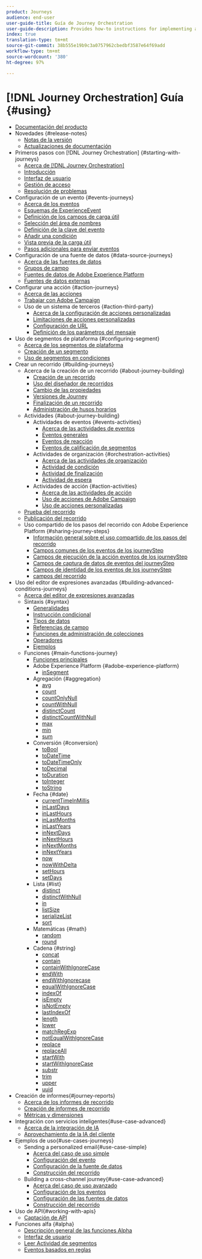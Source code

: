 ```yaml
---
product: Journeys
audience: end-user
user-guide-title: Guía de Journey Orchestration
user-guide-description: Provides how-to instructions for implementing and building journeys.
index: true
translation-type: tm+mt
source-git-commit: 38b555e19b9c3a0757962cbedbf3587e64f69add
workflow-type: tm+mt
source-wordcount: '380'
ht-degree: 97%

---
```



# [!DNL Journey Orchestration] Guía {#using}

+ [Documentación del producto](journey-orchestration-home.md)
+ Novedades {#release-notes}
   + [Notas de la versión](using/release-notes/release-notes.md)
   + [Actualizaciones de documentación](using/release-notes/documentation-updates.md)
+ Primeros pasos con [!DNL Journey Orchestration] {#starting-with-journeys}
   + [Acerca de [!DNL Journey Orchestration]](using/about/about-journey-orchestration.md)
   + [Introducción](using/about/get-started.md)
   + [Interfaz de usuario](using/about/user-interface.md)
   + [Gestión de acceso](using/about/access-management.md)
   + [Resolución de problemas](using/about/troubleshooting.md)
+ Configuración de un evento {#events-journeys}
   + [Acerca de los eventos](using/event/about-events.md)
   + [Esquemas de ExperienceEvent](using/event/experience-event-schema.md)
   + [Definición de los campos de carga útil](using/event/defining-the-payload-fields.md)
   + [Selección del área de nombres](using/event/selecting-the-namespace.md)
   + [Definición de la clave del evento](using/event/defining-the-event-key.md)
   + [Añadir una condición](using/event/adding-a-condition.md)
   + [Vista previa de la carga útil](using/event/previewing-the-payload.md)
   + [Pasos adicionales para enviar eventos](using/event/additional-steps-to-send-events-to-journey-orchestration.md)
+ Configuración de una fuente de datos {#data-source-journeys}
   + [Acerca de las fuentes de datos](using/datasource/about-data-sources.md)
   + [Grupos de campo](using/datasource/field-groups.md)
   + [Fuentes de datos de Adobe Experience Platform](using/datasource/adobe-experience-platform-data-source.md)
   + [Fuentes de datos externas](using/datasource/external-data-sources.md)
+ Configurar una acción {#action-journeys}
   + [Acerca de las acciones](using/action/action.md)
   + [Trabajar con Adobe Campaign](using/action/working-with-adobe-campaign.md)
   + Uso de un sistema de terceros {#action-third-party}
      + [Acerca de la configuración de acciones personalizadas](using/action/about-custom-action-configuration.md)
      + [Limitaciones de acciones personalizadas](using/action/custom-action-limitations.md)
      + [Configuración de URL](using/action/url-configuration.md)
      + [Definición de los parámetros del mensaje](using/action/defining-the-message-parameters.md)
+ Uso de segmentos de plataforma {#configuring-segment}
   + [Acerca de los segmentos de plataforma](using/segment/about-segments.md)
   + [Creación de un segmento](using/segment/creating-a-segment.md)
   + [Uso de segmentos en condiciones](using/segment/using-a-segment.md)
+ Crear un recorrido {#building-journeys}
   + Acerca de la creación de un recorrido {#about-journey-building}
      + [Creación de un recorrido](using/building-journeys/journey.md)
      + [Uso del diseñador de recorridos](using/building-journeys/using-the-journey-designer.md)
      + [Cambio de las propiedades](using/building-journeys/changing-properties.md)
      + [Versiones de Journey](using/building-journeys/journey-versions.md)
      + [Finalización de un recorrido](using/building-journeys/terminating-a-journey.md)
      + [Administración de husos horarios](using/building-journeys/timezone-management.md)
   + Actividades {#about-journey-building}
      + Actividades de eventos {#events-activities}
         + [Acerca de las actividades de eventos](using/building-journeys/event-activities.md)
         + [Eventos generales](using/building-journeys/general-events.md)
         + [Eventos de reacción](using/building-journeys/reaction-events.md)
         + [Eventos de calificación de segmentos](using/building-journeys/segment-qualification-events.md)
      + Actividades de organización {#orchestration-activities}
         + [Acerca de las actividades de organización](using/building-journeys/about-orchestration-activities.md)
         + [Actividad de condición](using/building-journeys/condition-activity.md)
         + [Actividad de finalización](using/building-journeys/end-activity.md)
         + [Actividad de espera](using/building-journeys/wait-activity.md)
      + Actividades de acción {#action-activities}
         + [Acerca de las actividades de acción](using/building-journeys/about-action-activities.md)
         + [Uso de acciones de Adobe Campaign](using/building-journeys/using-adobe-campaign-actions.md)
         + [Uso de acciones personalizadas](using/building-journeys/using-custom-actions.md)
   + [Prueba del recorrido](using/building-journeys/testing-the-journey.md)
   + [Publicación del recorrido](using/building-journeys/publishing-the-journey.md)
   + Uso compartido de los pasos del recorrido con Adobe Experience Platform {#sharing-journey-steps}
      + [Información general sobre el uso compartido de los pasos del recorrido](using/building-journeys/sharing-overview.md)
      + [Campos comunes de los eventos de los journeyStep](using/building-journeys/sharing-common-fields.md)
      + [Campos de ejecución de la acción eventos de los journeyStep](using/building-journeys/sharing-execution-fields.md)
      + [Campos de captura de datos de eventos del journeyStep](using/building-journeys/sharing-fetch-fields.md)
      + [Campos de identidad de los eventos de los journeyStep](using/building-journeys/sharing-identity-fields.md)
      + [campos del recorrido](using/building-journeys/sharing-journey-fields.md)
+ Uso del editor de expresiones avanzadas {#building-advanced-conditions-journeys}
   + [Acerca del editor de expresiones avanzadas](using/expression/expressionadvanced.md)
   + Sintaxis {#syntax}
      + [Generalidades](using/expression/generalities.md)
      + [Instrucción condicional](using/expression/conditional-instruction.md)
      + [Tipos de datos](using/expression/data-types.md)
      + [Referencias de campo](using/expression/field-references.md)
      + [Funciones de administración de colecciones](using/expression/collection-management-functions.md)
      + [Operadores](using/expression/operators.md)
      + [Ejemplos](using/expression/advanced-editor-use-cases.md)
   + Funciones {#main-functions-journey}
      + [Funciones principales](using/expression/functions.md)
      + Adobe Experience Platform {#adobe-experience-platform}
         + [inSegment](using/functions/functioninsegment.md)
      + Agregación {#aggregation}
         + [avg](using/functions/functionavg.md)
         + [count](using/functions/functioncount.md)
         + [countOnlyNull](using/functions/functioncountonlynull.md)
         + [countWithNull](using/functions/functioncountwithnull.md)
         + [distinctCount](using/functions/functiondistinctcount.md)
         + [distinctCountWithNull](using/functions/functiondistinctcountwithnull.md)
         + [max](using/functions/functionmax.md)
         + [min](using/functions/functionmin.md)
         + [sum](using/functions/functionsum.md)
      + Conversión {#conversion}
         + [toBool](using/functions/functiontobool.md)
         + [toDateTime](using/functions/functiontodatetime.md)
         + [toDateTimeOnly](using/functions/functiontodatetimeonly.md)
         + [toDecimal](using/functions/functiontodecimal.md)
         + [toDuration](using/functions/functiontoduration.md)
         + [toInteger](using/functions/functiontointeger.md)
         + [toString](using/functions/functiontostring.md)
      + Fecha {#date}
         + [currentTimeInMillis](using/functions/functioncurrenttimeinmillis.md)
         + [inLastDays](using/functions/functioninlastdays.md)
         + [inLastHours](using/functions/functioninlasthours.md)
         + [inLastMonths](using/functions/functioninlastmonths.md)
         + [inLastYears](using/functions/functioninlastyears.md)
         + [inNextDays](using/functions/functioninnextdays.md)
         + [inNextHours](using/functions/functioninnexthours.md)
         + [inNextMonths](using/functions/functioninnextmonths.md)
         + [inNextYears](using/functions/functioninnextyears.md)
         + [now](using/functions/functionnow.md)
         + [nowWithDelta](using/functions/functionnowwithdelta.md)
         + [setHours](using/functions/functionsethours.md)
         + [setDays](using/functions/functionsetdays.md)
      + Lista {#list}
         + [distinct](using/functions/functiondistinct.md)
         + [distinctWithNull](using/functions/functiondistinctwithnull.md)
         + [in](using/functions/functionin.md)
         + [listSize](using/functions/functionlistsize.md)
         + [serializeList](using/functions/functionserializelist.md)
         + [sort](using/functions/functionsort.md)
      + Matemáticas {#math}
         + [random](using/functions/functionrandom.md)
         + [round](using/functions/functionround.md)
      + Cadena {#string}
         + [concat](using/functions/functionconcat.md)
         + [contain](using/functions/functioncontain.md)
         + [containWithIgnoreCase](using/functions/functioncontainwithignorecase.md)
         + [endWith](using/functions/functionendwith.md)
         + [endWithIgnorecase](using/functions/functionendwithignorecase.md)
         + [equalWithIgnoreCase](using/functions/functionequalignorecase.md)
         + [indexOf](using/functions/functionindexof.md)
         + [isEmpty](using/functions/functionisempty.md)
         + [isNotEmpty](using/functions/functionisnotempty.md)
         + [lastIndexOf](using/functions/functionlastindexof.md)
         + [length](using/functions/functionlength.md)
         + [lower](using/functions/functionlower.md)
         + [matchRegExp](using/functions/functionmatchregexp.md)
         + [notEqualWithIgnoreCase](using/functions/functionnotequalignorecase.md)
         + [replace](using/functions/functionreplace.md)
         + [replaceAll](using/functions/functionreplaceall.md)
         + [startWith](using/functions/functionstartwith.md)
         + [startWithIgnoreCase](using/functions/functionstartwithignorecase.md)
         + [substr](using/functions/functionsubstr.md)
         + [trim](using/functions/functiontrim.md)
         + [upper](using/functions/functionupper.md)
         + [uuid](using/functions/functionuuid.md)
+ Creación de informes{#journey-reports}
   + [Acerca de los informes de recorrido](using/reporting/about-journey-reports.md)
   + [Creación de informes de recorrido](using/reporting/creating-your-journey-reports.md)
   + [Métricas y dimensiones](using/reporting/metrics-and-dimensions.md)
+ Integración con servicios inteligentes{#use-case-advanced}
   + [Acerca de la integración de IA](using/ai-services/ai-services-overview.md)
   + [Aprovechamiento de la IA del cliente](using/ai-services/leveraging-customer-ai.md)
+ Ejemplos de uso{#use-cases-journeys}
   + Sending a personalized email{#use-case-simple}
      + [Acerca del caso de uso simple](using/usecase/about-the-simple-use-case.md)
      + [Configuración del evento](using/usecase/configuring-the-event.md)
      + [Configuración de la fuente de datos](using/usecase/configuring-the-data-source.md)
      + [Construcción del recorrido](using/usecase/simple-uc-building-the-journey.md)
   + Building a cross-channel journey{#use-case-advanced}
      + [Acerca del caso de uso avanzado](using/usecase/about-the-advanced-use-case.md)
      + [Configuración de los eventos](using/usecase/configuring-the-events.md)
      + [Configuración de las fuentes de datos](using/usecase/configuring-the-data-sources.md)
      + [Construcción del recorrido](using/usecase/building-the-journey.md)
+ Uso de API{#working-with-apis}
   + [Captación de API](using/api/capping.md)
+ Funciones alfa {#alpha}
   + [Descripción general de las funciones Alpha](using/alpha/alpha-overview.md)
   + [Interfaz de usuario](using/alpha/alpha-interface.md)
   + [Leer Actividad de segmentos](using/alpha/alpha-segment-trigger.md)
   + [Eventos basados en reglas](using/alpha/alpha-events.md)

